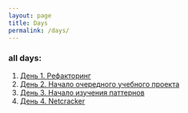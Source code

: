 ```yaml
---
layout: page
title: Days
permalink: /days/
---
```


### all days:

1. [День 1. Рефакторинг](http://www.javadan.blog/day1/)
2. [День 2. Начало очередного учебного проекта](http://www.javadan.blog/day2/)
3. [День 3. Начало изучения паттернов](http://www.javadan.blog/day3/)
4. [День 4. Netcracker](http://www.javadan.blog/day4/)


